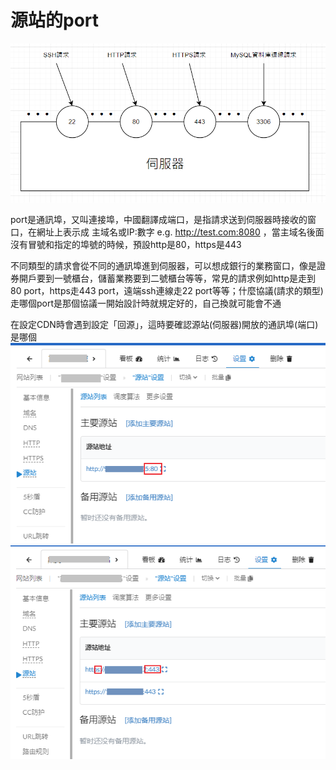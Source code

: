 # 源站的port

![port.png](../_resources/port.png)

port是通訊埠，又叫連接埠，中國翻譯成端口，是指請求送到伺服器時接收的窗口，在網址上表示成 主域名或IP:數字 e.g. http://test.com:8080 ，當主域名後面沒有冒號和指定的埠號的時候，預設http是80，https是443

不同類型的請求會從不同的通訊埠進到伺服器，可以想成銀行的業務窗口，像是證券開戶要到一號櫃台，儲蓄業務要到二號櫃台等等，常見的請求例如http是走到80 port，https走443 port，遠端ssh連線走22 port等等；什麼協議(請求的類型)走哪個port是那個協議一開始設計時就規定好的，自己換就可能會不通

在設定CDN時會遇到設定「回源」，這時要確認源站(伺服器)開放的通訊埠(端口)是哪個
![Snipaste_2023-10-01_03-58-40.png](../_resources/Snipaste_2023-10-01_03-58-40.png)
![Snipaste_2023-10-01_03-58-11.png](../_resources/Snipaste_2023-10-01_03-58-11.png)

